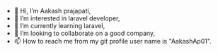 - 👋 Hi, I’m Aakash prajapati,
- 👀 I’m interested in laravel developer,
- 🌱 I’m currently learning laravel,
- 💞️ I’m looking to collaborate on a good company,
- 📫 How to reach me from my git profile user name is "AakashAp01".


